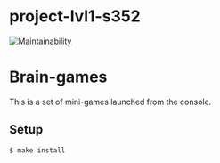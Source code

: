 # project-lvl1-s352

[![Maintainability](https://api.codeclimate.com/v1/badges/a99a88d28ad37a79dbf6/maintainability)](https://codeclimate.com/github/codeclimate/codeclimate/maintainability)



# Brain-games
This is a set of mini-games launched from the console.

## Setup

```sh
$ make install
```